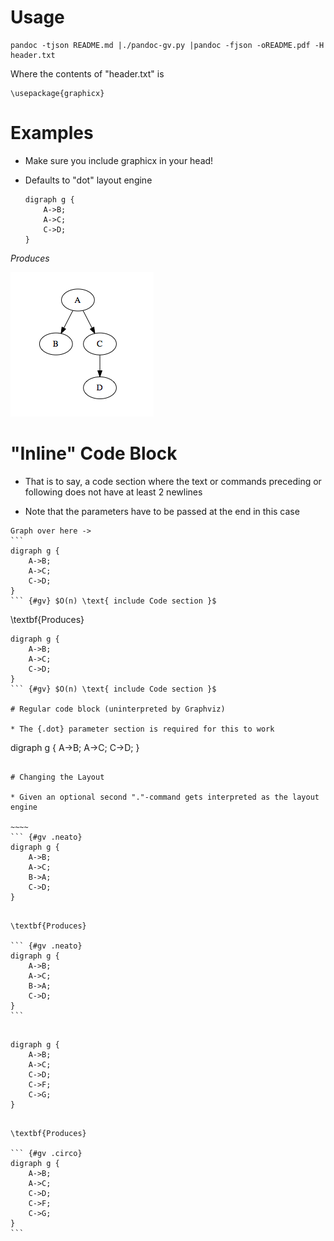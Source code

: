 # Usage

    pandoc -tjson README.md |./pandoc-gv.py |pandoc -fjson -oREADME.pdf -H header.txt

Where the contents of "header.txt" is

    \usepackage{graphicx}

# Examples

* Make sure you include graphicx in your head!

* Defaults to "dot" layout engine

    ```  {#gv}
    digraph g {
        A->B;
        A->C;
        C->D;
    }
    ```

*Produces*

![Example 1](https://github.com/xlopo/pandoc-gv/raw/master/examples/example_01.png)

# "Inline" Code Block

* That is to say, a code section where the text or commands preceding or following does not have at least 2 newlines

* Note that the parameters have to be passed at the end in this case

~~~~
Graph over here -> 
``` 
digraph g {
	A->B;
	A->C;
	C->D;
}
``` {#gv} $O(n) \text{ include Code section }$
~~~~

\textbf{Produces}

``` 
digraph g {
	A->B;
	A->C;
	C->D;
}
``` {#gv} $O(n) \text{ include Code section }$

# Regular code block (uninterpreted by Graphviz)

* The {.dot} parameter section is required for this to work

```
digraph g {
	A->B;
	A->C;
	C->D;
}
```

# Changing the Layout

* Given an optional second "."-command gets interpreted as the layout engine

~~~~
``` {#gv .neato}
digraph g {
	A->B;
	A->C;
	B->A;
	C->D;
}
```
~~~~

\textbf{Produces}

``` {#gv .neato}
digraph g {
	A->B;
	A->C;
	B->A;
	C->D;
}
```


~~~~
``` {#gv .circo}
digraph g {
	A->B;
	A->C;
	C->D;
	C->F;
	C->G;
}
```
~~~~

\textbf{Produces}

``` {#gv .circo}
digraph g {
	A->B;
	A->C;
	C->D;
	C->F;
	C->G;
}
```
